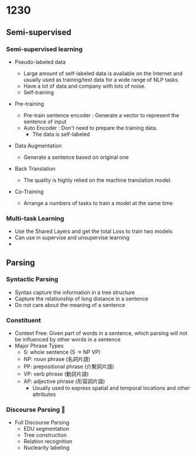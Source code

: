 # 1230
## Semi-supervised 

### Semi-supervised learning
*    Pseudo-labeled data
        * Large amount of self-labeled data is available on the Internet and usually used as training/test data for a wide range of NLP tasks.
        * Have a lot of data and company with lots of noise.
        * Self-training
* Pre-training
    * Pre-train sentence encoder : Generate a vector to represent the sentence of input 
    * Auto Encoder : Don't need to prepare the training data. 
        * The data is self-labeled 
* Data Augmentation
    * Generate a sentence based on original one 

* Back Translation
    * The quality is highly relied on the machine translation model.

* Co-Training
    * Arrange a numbers of tasks to train a model at the same time


### Multi-task Learning
* Use the Shared Layers and get the total Loss to train two models
* Can use in supervise and unsupervise learning
* 

## Parsing
### Syntactic Parsing
*    Syntax capture the information in a tree structure
*    Capture the relationship of long distance in a sentence 
*    Do not care about the meaning of a sentence 
### Constituent
*    Context Free: Given part of words in a sentence, which parsing will not be influenced by other words in a sentence 
* Major Phrase Types
    * S: whole sentence (S → NP VP)
    * NP: noun phrase (名詞片語)
    * PP: prepositional phrase (介繫詞片語)
    * VP: verb phrase (動詞片語)
    * AP: adjective phrase (形容詞片語)
        * Usually used to express spatial and temporal locations and other attributes

### Discourse Parsing :baguette_bread: 
*    Full Discourse Parsing
        * EDU segmentation
        * Tree construction
        * Relation recognition
        * Nuclearity labeling
